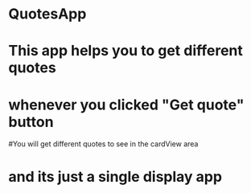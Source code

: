 # QuotesApp
# This app helps you to get different quotes 
# whenever you clicked "Get quote" button 
#You will get different quotes to see in the cardView area
# and its just a single display app
